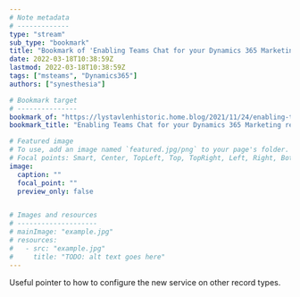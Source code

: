 ```yaml
---
# Note metadata
# -------------
type: "stream"
sub_type: "bookmark"
title: "Bookmark of 'Enabling Teams Chat for your Dynamics 365 Marketing records'"
date: 2022-03-18T10:38:59Z
lastmod: 2022-03-18T10:38:59Z
tags: ["msteams", "Dynamics365"]
authors: ["synesthesia"]

# Bookmark target
# ---------------
bookmark_of: "https://lystavlenhistoric.home.blog/2021/11/24/enabling-teams-chat-for-your-dynamics-365-marketing-records/"
bookmark_title: "Enabling Teams Chat for your Dynamics 365 Marketing records"

# Featured image
# To use, add an image named `featured.jpg/png` to your page's folder.
# Focal points: Smart, Center, TopLeft, Top, TopRight, Left, Right, BottomLeft, Bottom, BottomRight.
image:
  caption: ""
  focal_point: ""
  preview_only: false


# Images and resources
# --------------------
# mainImage: "example.jpg"
# resources:
#   - src: "example.jpg"
#     title: "TODO: alt text goes here"
---
```

Useful pointer to how to configure the new service on other record types.
